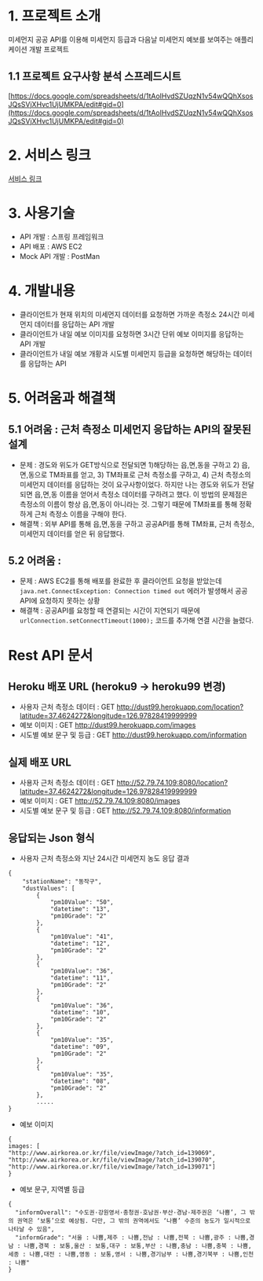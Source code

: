 # 1. 프로젝트 소개
미세먼지 공공 API를 이용해 미세먼지 등급과 다음날 미세먼지 예보를 보여주는 애플리케이션 개발 프로젝트   

## 1.1 프로젝트 요구사항 분석 스프레드시트 
[https://docs.google.com/spreadsheets/d/1tAolHvdSZUqzN1v54wQQhXsosJQsSVjXHvc1UjUMKPA/edit#gid=0](https://docs.google.com/spreadsheets/d/1tAolHvdSZUqzN1v54wQQhXsosJQsSVjXHvc1UjUMKPA/edit#gid=0)

# 2. 서비스 링크
[서비스 링크]()

# 3. 사용기술
- API 개발 : 스프링 프레임워크
- API 배포 : AWS EC2
- Mock API 개발 : PostMan

# 4. 개발내용
- 클라이언트가 현재 위치의 미세먼지 데이터를 요청하면 가까운 측정소 24시간 미세먼지 데이터를 응답하는 API 개발 
- 클라이언트가 내일 예보 이미지를 요청하면 3시간 단위 예보 이미지를 응답하는 API 개발 
- 클라이언트가 내일 예보 개황과 시도별 미세먼지 등급을 요청하면 해당하는 데이터를 응답하는 API 

# 5. 어려움과 해결책
## 5.1 어려움 : 근처 측정소 미세먼지 응답하는 API의 잘못된 설계  
- 문제 : 경도와 위도가 GET방식으로 전달되면 1)해당하는 읍,면,동을 구하고  2) 읍,면,동으로 TM좌표를 얻고, 3) TM좌표로 근처 측정소를 구하고, 4) 근처 측정소의 미세먼지 데이터를 응답하는 것이 요구사항이었다. 하지만 나는 경도와 위도가 전달되면 읍,면,동 이름을 얻어서 측정소 데이터를 구하려고 했다. 이 방법의 문제점은 측정소의 이름이 항상 읍,면,동이 아니라는 것. 그렇기 때문에 TM좌표를 통해 정확하게 근처 측정소 이름을 구해야 한다. 
- 해결책 : 외부 API를 통해 읍,면,동을 구하고 공공API를 통해 TM좌표, 근처 측정소, 미세먼지 데이터를 얻은 뒤 응답했다. 

## 5.2 어려움 : 
- 문제 : AWS EC2를 통해 배포를 완료한 후 클라이언트 요청을 받았는데 `java.net.ConnectException: Connection timed out` 에러가 발생해서 공공API에 요청하지 못하는 상황 
- 해결책 : 공공API를 요청할 때 연결되는 시간이 지연되기 때문에 `urlConnection.setConnectTimeout(1000);` 코드를 추가해 연결 시간을 늘렸다.

# Rest API 문서
## Heroku 배포 URL (heroku9 -> heroku99 변경) 
- 사용자 근처 측정소 데이터 : GET http://dust99.herokuapp.com/location?latitude=37.4624272&longitude=126.97828419999999
- 예보 이미지 : GET http://dust99.herokuapp.com/images
- 시도별 예보 문구 및 등급 : GET http://dust99.herokuapp.com/information

## 실제 배포 URL 
- 사용자 근처 측정소 데이터 : GET http://52.79.74.109:8080/location?latitude=37.4624272&longitude=126.97828419999999
- 예보 이미지 : GET http://52.79.74.109:8080/images
- 시도별 예보 문구 및 등급 : GET http://52.79.74.109:8080/information


## 응답되는 Json 형식 
- 사용자 근처 측정소와 지난 24시간 미세먼지 농도 응답 결과 
```
{
    "stationName": "동작구",
    "dustValues": [
        {
            "pm10Value": "50",
            "datetime": "13",
            "pm10Grade": "2"
        },
        {
            "pm10Value": "41",
            "datetime": "12",
            "pm10Grade": "2"
        },
        {
            "pm10Value": "36",
            "datetime": "11",
            "pm10Grade": "2"
        },
        {
            "pm10Value": "36",
            "datetime": "10",
            "pm10Grade": "2"
        },
        {
            "pm10Value": "35",
            "datetime": "09",
            "pm10Grade": "2"
        },
        {
            "pm10Value": "35",
            "datetime": "08",
            "pm10Grade": "2"
        },
        .....
}
```

- 예보 이미지
```
{
images: [
"http://www.airkorea.or.kr/file/viewImage/?atch_id=139069",
"http://www.airkorea.or.kr/file/viewImage/?atch_id=139070",
"http://www.airkorea.or.kr/file/viewImage/?atch_id=139071"]
}
```

- 예보 문구, 지역별 등급
```
{
  "informOverall": "수도권·강원영서·충청권·호남권·부산·경남·제주권은 ‘나쁨’, 그 밖의 권역은 ‘보통’으로 예상됨. 다만, 그 밖의 권역에서도 ‘나쁨’ 수준의 농도가 일시적으로 나타날 수 있음",
  "informGrade": "서울 : 나쁨,제주 : 나쁨,전남 : 나쁨,전북 : 나쁨,광주 : 나쁨,경남 : 나쁨,경북 : 보통,울산 : 보통,대구 : 보통,부산 : 나쁨,충남 : 나쁨,충북 : 나쁨,세종 : 나쁨,대전 : 나쁨,영동 : 보통,영서 : 나쁨,경기남부 : 나쁨,경기북부 : 나쁨,인천 : 나쁨"
}
```
